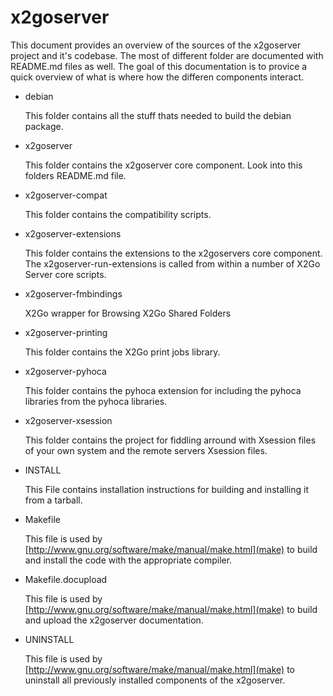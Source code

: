 # x2goserver  
This document provides an overview of the sources of the x2goserver project and it's codebase.
The most of different folder are documented with README.md files as well. The goal of this 
documentation is to provice a quick overview of what is where how the differen components 
interact.

 * debian 

   This folder contains all the stuff thats needed to build the debian package.

 * x2goserver

   This folder contains the x2goserver core component. Look into this folders README.md file.

 * x2goserver-compat

   This folder contains the compatibility scripts.

 * x2goserver-extensions
   
   This folder contains the extensions to the x2goservers core component. The x2goserver-run-extensions 
   is called from within a number of X2Go Server core scripts.

 * x2goserver-fmbindings

   X2Go wrapper for Browsing X2Go Shared Folders

 * x2goserver-printing

   This folder contains the X2Go print jobs library.

 * x2goserver-pyhoca

   This folder contains the pyhoca extension for including the pyhoca libraries from the pyhoca libraries.

 * x2goserver-xsession

   This folder contains the project for fiddling arround with Xsession files of your own system and 
   the remote servers Xsession files.

 * INSTALL
 
   This File contains installation instructions for building and installing it from a tarball.

 * Makefile 

   This file is used by [http://www.gnu.org/software/make/manual/make.html](make) to build and install the code with the appropriate compiler.

 * Makefile.docupload
   
   This file is used by [http://www.gnu.org/software/make/manual/make.html](make) to build and upload the x2goserver documentation.

 * UNINSTALL

   This file is used by [http://www.gnu.org/software/make/manual/make.html](make) to uninstall all previously installed components of the x2goserver.

